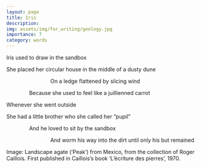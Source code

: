 ```yaml
---
layout: page
title: Iris
description: 
img: assets/img/for_writing/geology.jpg
importance: 7
category: words
---
```


Iris used to draw in the sandbox

She placed her circular house in the middle of a dusty dune

&emsp;&emsp;&emsp;&emsp;&emsp;&emsp;&emsp;&emsp; On a ledge flattened by slicing wind

&emsp;&emsp;&emsp;&emsp; Because she used to feel like a juillienned carrot

Whenever she went outside


She had a little brother who she called her “pupil” 

&emsp;&emsp;&emsp;&emsp; And he loved to sit by the sandbox 

&emsp;&emsp;&emsp;&emsp;&emsp;&emsp;&emsp;&emsp; And worm his way into the dirt until only his but remained



Image: Landscape agate (‘Peak’) from Mexico, from the collection of Roger Caillois. First published in Caillois’s book ‘L’écriture des pierres’, 1970. 